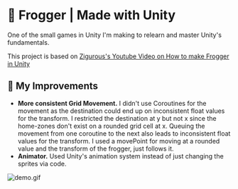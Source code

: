 # 🐸 Frogger | Made with Unity

One of the small games in Unity I'm making to relearn and master Unity's fundamentals.

This project is based on [Zigurous's Youtube Video on How to make Frogger in Unity](https://www.youtube.com/watch?v=GxlxZ5q__Tc)

## 📝 My Improvements

- **More consistent Grid Movement.** I didn't use Coroutines for the movement as the destination could end up on inconsistent float values for the transform. I restricted the destination at y but not x since the home-zones don't exist on a rounded grid cell at x. Queuing the movement from one coroutine to the next also leads to inconsistent float values for the transform. I used a movePoint for moving at a rounded value and the transform of the frogger, just follows it.
- **Animator.** Used Unity's animation system instead of just changing the sprites via code.

![demo.gif](demo.gif)
